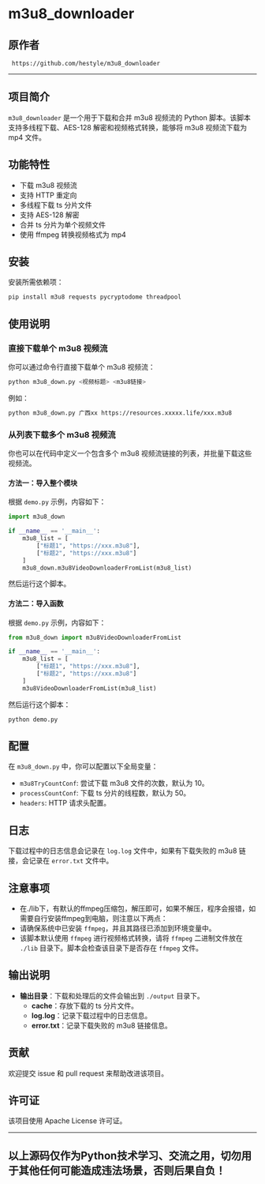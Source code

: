 
# m3u8_downloader

## 原作者
     https://github.com/hestyle/m3u8_downloader
---
## 项目简介
`m3u8_downloader` 是一个用于下载和合并 m3u8 视频流的 Python 脚本。该脚本支持多线程下载、AES-128 解密和视频格式转换，能够将 m3u8 视频流下载为 mp4 文件。

## 功能特性
- 下载 m3u8 视频流
- 支持 HTTP 重定向
- 多线程下载 ts 分片文件
- 支持 AES-128 解密
- 合并 ts 分片为单个视频文件
- 使用 ffmpeg 转换视频格式为 mp4

## 安装
安装所需依赖项：
```bash
pip install m3u8 requests pycryptodome threadpool
```

## 使用说明

### 直接下载单个 m3u8 视频流
你可以通过命令行直接下载单个 m3u8 视频流：
```bash
python m3u8_down.py <视频标题> <m3u8链接>
```
例如：
```bash
python m3u8_down.py 广西xx https://resources.xxxxx.life/xxx.m3u8
```

### 从列表下载多个 m3u8 视频流

你也可以在代码中定义一个包含多个 m3u8 视频流链接的列表，并批量下载这些视频流。

#### 方法一：导入整个模块
根据 `demo.py` 示例，内容如下：
```python
import m3u8_down

if __name__ == '__main__':
    m3u8_list = [
        ["标题1", "https://xxx.m3u8"],
        ["标题2", "https://xxx.m3u8"]
    ]
    m3u8_down.m3u8VideoDownloaderFromList(m3u8_list)
```

然后运行这个脚本。


#### 方法二：导入函数
根据 `demo.py` 示例，内容如下：
```python
from m3u8_down import m3u8VideoDownloaderFromList

if __name__ == '__main__':
    m3u8_list = [
        ["标题1", "https://xxx.m3u8"],
        ["标题2", "https://xxx.m3u8"]
    ]
    m3u8VideoDownloaderFromList(m3u8_list)
```

然后运行这个脚本：
```bash
python demo.py
```

## 配置
在 `m3u8_down.py` 中，你可以配置以下全局变量：
- `m3u8TryCountConf`: 尝试下载 m3u8 文件的次数，默认为 10。
- `processCountConf`: 下载 ts 分片的线程数，默认为 50。
- `headers`: HTTP 请求头配置。

## 日志
下载过程中的日志信息会记录在 `log.log` 文件中，如果有下载失败的 m3u8 链接，会记录在 `error.txt` 文件中。

## 注意事项
- 在./lib下，有默认的ffmpeg压缩包，解压即可，如果不解压，程序会报错，如需要自行安装ffmpeg到电脑，则注意以下两点：
- 请确保系统中已安装 `ffmpeg`，并且其路径已添加到环境变量中。
- 该脚本默认使用 `ffmpeg` 进行视频格式转换，请将 `ffmpeg` 二进制文件放在 `./lib` 目录下。脚本会检查该目录下是否存在 `ffmpeg` 文件。

## 输出说明
- **输出目录**：下载和处理后的文件会输出到 `./output` 目录下。
  - **cache**：存放下载的 ts 分片文件。
  - **log.log**：记录下载过程中的日志信息。
  - **error.txt**：记录下载失败的 m3u8 链接信息。

## 贡献
欢迎提交 issue 和 pull request 来帮助改进该项目。

## 许可证
该项目使用 Apache License 许可证。

---
## 以上源码仅作为Python技术学习、交流之用，切勿用于其他任何可能造成违法场景，否则后果自负！

